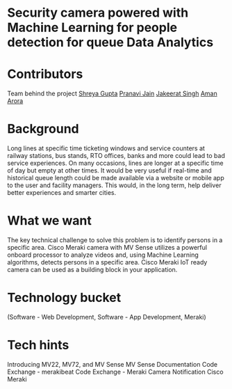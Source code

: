 # Security camera powered with Machine Learning for people detection for queue Data Analytics

# Contributors
Team behind the project
[Shreya Gupta](http://github.com/shreyagupta30)
[Pranavi Jain](https://github.com/pranavi18j)
[Jakeerat Singh](http://github.com/jaskeerat789)
[Aman Arora](https://github.com/amanarora9848)

# Background
Long lines at specific time ticketing windows and service counters at railway stations, bus stands, RTO offices, banks and more could lead to bad service experiences. On many occasions, lines are longer at a specific time of day but empty at other times. It would be very useful if real-time and historical queue length could be made available via a website or mobile app to the user and facility managers. This would, in the long term, help deliver better experiences and smarter cities.

# What we want
The key technical challenge to solve this problem is to identify persons in a specific area. Cisco Meraki camera with MV Sense utilizes a powerful onboard processor to analyze videos and, using Machine Learning algorithms, detects persons in a specific area. Cisco Meraki IoT ready camera can be used as a building block in your application.

# Technology bucket
(Software - Web Development, Software - App Development, Meraki)

# Tech hints
Introducing MV22, MV72, and MV Sense
MV Sense Documentation
Code Exchange - merakibeat
Code Exchange - Meraki Camera Notification
Cisco Meraki
